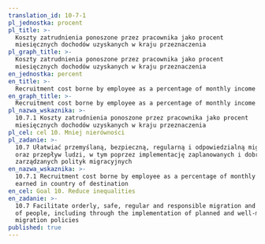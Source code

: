 ```yaml
---
translation_id: 10-7-1
pl_jednostka: procent
pl_title: >-
  Koszty zatrudnienia ponoszone przez pracownika jako procent
  miesięcznych dochodów uzyskanych w kraju przeznaczenia
pl_graph_title: >-
  Koszty zatrudnienia ponoszone przez pracownika jako procent
  miesięcznych dochodów uzyskanych w kraju przeznaczenia
en_jednostka: percent
en_title: >-
  Recruitment cost borne by employee as a percentage of monthly income earned in country of destination
en_graph_title: >-
  Recruitment cost borne by employee as a percentage of monthly income earned in country of destination
pl_nazwa_wskaznika: >-
  10.7.1 Koszty zatrudnienia ponoszone przez pracownika jako procent
  miesięcznych dochodów uzyskanych w kraju przeznaczenia
pl_cel: cel 10. Mniej nierówności
pl_zadanie: >-
  10.7 Ułatwiać przemyślaną, bezpieczną, regularną i odpowiedzialną migrację
  oraz przepływ ludzi, w tym poprzez implementację zaplanowanych i dobrze
  zarządzanych polityk migracyjnych
en_nazwa_wskaznika: >-
  10.7.1 Recruitment cost borne by employee as a percentage of monthly income
  earned in country of destination
en_cel: Goal 10. Reduce inequalities
en_zadanie: >-
  10.7 Facilitate orderly, safe, regular and responsible migration and mobility
  of people, including through the implementation of planned and well-managed
  migration policies
published: true
---
```

